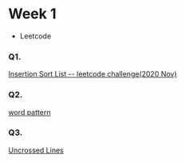 # Week 1
 - Leetcode

### Q1.
 [Insertion Sort List -- leetcode challenge(2020 Nov)](https://leetcode.com/explore/challenge/card/november-leetcoding-challenge/564/week-1-november-1st-november-7th/3517/)

### Q2.
 [word pattern](https://leetcode.com/problems/word-pattern/)

### Q3.
 [Uncrossed Lines](https://leetcode.com/problems/uncrossed-lines/)
